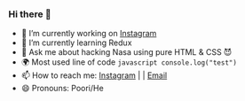 ### Hi there 👋


- 🔭 I’m currently working on [Instagram](https://www.instagram.com/junior.coders/)
- 🌱 I’m currently learning Redux
- 💬 Ask me about hacking Nasa using pure HTML & CSS  😈
- 🌍 Most used line of code ```javascript console.log("test")```
- 📫 How to reach me: [Instagram](https://www.instagram.com/this.poori/) | | [Email](mailto:pooriafaramarzian@gamil.com)
- 😄 Pronouns: Poori/He
